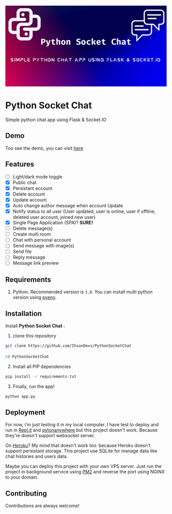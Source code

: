 ![Logo](/.github/PythonSocketChat.png)

# Python Socket Chat

Simple python chat app using Flask & Socket.IO

## Demo

Too see the demo, you can visit [here](/.github/Demo.mov)

## Features

- [ ] Light/dark mode toggle
- [x] Public chat
- [x] Persistant account
- [x] Delete account
- [x] Update account
- [x] Auto change author message when account Update
- [x] Notify status to all user (User updated, user is online, user if offline, deleted user account, joined new user)
- [x] Single Page Application (SPA)? **SURE!**
- [ ] Delete message(s)
- [ ] Create multi room
- [ ] Chat with personal account
- [ ] Send message with image(s)
- [ ] Send file
- [ ] Reply message
- [ ] Message link preview

## Requirements

1. Python. Recommended version is `3.8`. You can install multi python version using [pyenv](https://github.com/pyenv/pyenv).

## Installation

Install **Python Socket Chat** :

1. clone this repository

```bash
git clone https://github.com/IhsanDevs/PythonSocketChat

cd PythonSocketChat
```

2. Install all PIP dependencies

```bash
pip install -r requirements.txt
```

3. Finally, run the app!

```bash
python app.py
```

## Deployment

For now, i'm just testing it in my local computer. I have test to deploy and run in [Repl.it](https://replit.com/) and [pytonanywhere](https://www.pythonanywhere.com/) but this project doesn't work. Because they're doesn't support websocket server.

On [Heroku](https://www.heroku.com)? My mind that doesn't work too. because Heroku doesn't support persistant storage. This project use SQLite for manage data like chat histories and users data.

Maybe you can deploy this project with your own VPS server. Just run the project in background service using [PM2](https://pm2.keymetrics.io) and reverse the port using NGINX to your domain.

## Contributing

Contributions are always welcome!
